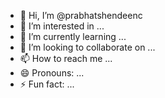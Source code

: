- 👋 Hi, I’m @prabhatshendeenc
- 👀 I’m interested in ...
- 🌱 I’m currently learning ...
- 💞️ I’m looking to collaborate on ...
- 📫 How to reach me ...
- 😄 Pronouns: ...
- ⚡ Fun fact: ...

<!---
prabhatshendeenc/prabhatshendeenc is a ✨ special ✨ repository because its `README.md` (this file) appears on your GitHub profile.
You can click the Preview link to take a look at your changes.
--->
